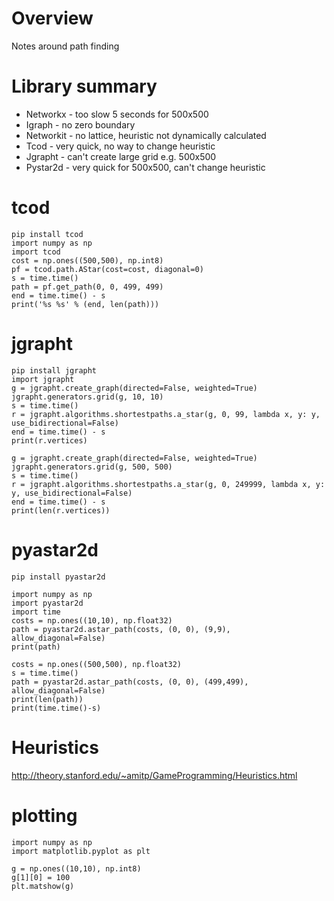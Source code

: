 # Overview

Notes around path finding

# Library summary

* Networkx - too slow 5 seconds for 500x500
* Igraph - no zero boundary
* Networkit - no lattice, heuristic not dynamically calculated
* Tcod - very quick, no way to change heuristic
* Jgrapht - can't create large grid e.g. 500x500
* Pystar2d - very quick for 500x500, can't change heuristic

# tcod

```
pip install tcod
import numpy as np
import tcod
cost = np.ones((500,500), np.int8)
pf = tcod.path.AStar(cost=cost, diagonal=0)
s = time.time()
path = pf.get_path(0, 0, 499, 499)
end = time.time() - s
print('%s %s' % (end, len(path)))
```

# jgrapht

```
pip install jgrapht
import jgrapht
g = jgrapht.create_graph(directed=False, weighted=True)
jgrapht.generators.grid(g, 10, 10)
s = time.time()
r = jgrapht.algorithms.shortestpaths.a_star(g, 0, 99, lambda x, y: y, use_bidirectional=False)
end = time.time() - s
print(r.vertices)

g = jgrapht.create_graph(directed=False, weighted=True)
jgrapht.generators.grid(g, 500, 500)
s = time.time()
r = jgrapht.algorithms.shortestpaths.a_star(g, 0, 249999, lambda x, y: y, use_bidirectional=False)
end = time.time() - s
print(len(r.vertices))
```

# pyastar2d

```
pip install pyastar2d

import numpy as np
import pyastar2d
import time
costs = np.ones((10,10), np.float32)
path = pyastar2d.astar_path(costs, (0, 0), (9,9), allow_diagonal=False)
print(path)

costs = np.ones((500,500), np.float32)
s = time.time()
path = pyastar2d.astar_path(costs, (0, 0), (499,499), allow_diagonal=False)
print(len(path))
print(time.time()-s)
```

# Heuristics

http://theory.stanford.edu/~amitp/GameProgramming/Heuristics.html

# plotting

```
import numpy as np
import matplotlib.pyplot as plt

g = np.ones((10,10), np.int8)
g[1][0] = 100
plt.matshow(g)

```
